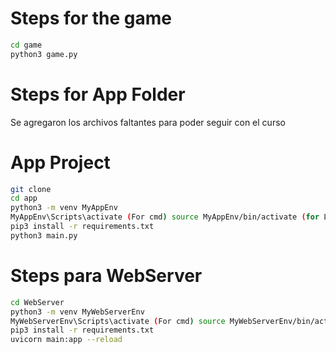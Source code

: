 # Steps for the game

```sh
cd game
python3 game.py
```

# Steps for App Folder
Se agregaron los archivos faltantes para poder seguir con el curso

# App Project

```sh
git clone
cd app
python3 -m venv MyAppEnv
MyAppEnv\Scripts\activate (For cmd) source MyAppEnv/bin/activate (for Linux)
pip3 install -r requirements.txt
python3 main.py
```

# Steps para WebServer
```sh
cd WebServer
python3 -m venv MyWebServerEnv
MyWebServerEnv\Scripts\activate (For cmd) source MyWebServerEnv/bin/activate (for Linux)
pip3 install -r requirements.txt
uvicorn main:app --reload
```